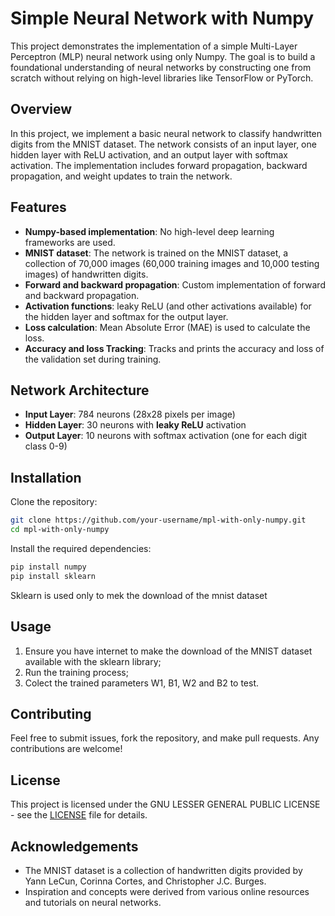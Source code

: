 # Simple Neural Network with Numpy

This project demonstrates the implementation of a simple Multi-Layer Perceptron (MLP) neural network using only Numpy. The goal is to build a foundational understanding of neural networks by constructing one from scratch without relying on high-level libraries like TensorFlow or PyTorch.

## Overview

In this project, we implement a basic neural network to classify handwritten digits from the MNIST dataset. The network consists of an input layer, one hidden layer with ReLU activation, and an output layer with softmax activation. The implementation includes forward propagation, backward propagation, and weight updates to train the network.

## Features

- **Numpy-based implementation**: No high-level deep learning frameworks are used.
- **MNIST dataset**: The network is trained on the MNIST dataset, a collection of 70,000 images (60,000 training images and 10,000 testing images) of handwritten digits.
- **Forward and backward propagation**: Custom implementation of forward and backward propagation.
- **Activation functions**: leaky ReLU (and other activations available) for the hidden layer and softmax for the output layer.
- **Loss calculation**: Mean Absolute Error (MAE) is used to calculate the loss.
- **Accuracy and loss Tracking**: Tracks and prints the accuracy and loss of the validation set during training.

## Network Architecture

- **Input Layer**: 784 neurons (28x28 pixels per image)
- **Hidden Layer**: 30 neurons with **leaky ReLU** activation
- **Output Layer**: 10 neurons with softmax activation (one for each digit class 0-9)

## Installation

Clone the repository:

```bash
git clone https://github.com/your-username/mpl-with-only-numpy.git
cd mpl-with-only-numpy
```

Install the required dependencies:

```bash
pip install numpy
pip install sklearn
```

Sklearn is used only to mek the download of the mnist dataset

## Usage

1. Ensure you have internet to make the download of the MNIST dataset available with the sklearn library;
3. Run the training process;
4. Colect the trained parameters W1, B1, W2 and B2 to test.

## Contributing

Feel free to submit issues, fork the repository, and make pull requests. Any contributions are welcome!

## License

This project is licensed under the GNU LESSER GENERAL PUBLIC LICENSE - see the [LICENSE](https://choosealicense.com/licenses/lgpl-2.1/) file for details.

## Acknowledgements

- The MNIST dataset is a collection of handwritten digits provided by Yann LeCun, Corinna Cortes, and Christopher J.C. Burges.
- Inspiration and concepts were derived from various online resources and tutorials on neural networks.